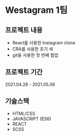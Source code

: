 # Westagram 1팀

## 프로젝트 내용
- React를 사용한 Instagram clone
- CRA를 사용한 초기 세
- git을 사용한 첫 번째 협업

## 프로젝트 기간
2021.04.28 - 2021.05.06

## 기술스택
- HTML/CSS
- JAVASCRIPT (ES6)
- REACT
- SCSS

